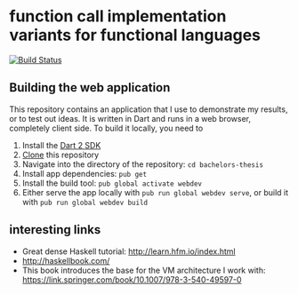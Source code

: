 function call implementation variants for functional languages
==============================================================

[![Build Status](https://travis-ci.com/pschiffmann/bachelors-thesis.svg?branch=master)](https://travis-ci.com/pschiffmann/bachelors-thesis)

Building the web application
----------------------------

This repository contains an application that I use to demonstrate my results, or to test out ideas. It is written in Dart and runs in a web browser, completely client side. To build it locally, you need to

 1. Install the [Dart 2 SDK](https://webdev.dartlang.org/tools/sdk#install)
 2. [Clone](https://services.github.com/on-demand/github-cli/clone-repo-cli) this repository
 3. Navigate into the directory of the repository: `cd bachelors-thesis`
 4. Install app dependencies: `pub get`
 5. Install the build tool: `pub global activate webdev`
 6. Either serve the app locally with `pub run global webdev serve`, or build it with `pub run global webdev build`

interesting links
-----------------

* Great dense Haskell tutorial: http://learn.hfm.io/index.html
* http://haskellbook.com/
* This book introduces the base for the VM architecture I work with: https://link.springer.com/book/10.1007/978-3-540-49597-0

